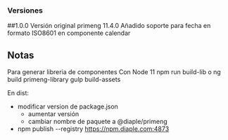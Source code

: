 ### Versiones

##1.0.0
Versión original primeng 11.4.0
Añadido soporte para fecha en formato ISO8601 en componente calendar


## Notas

Para generar libreria de componentes
Con Node 11
  npm run build-lib
o
  ng build primeng-library
  gulp build-assets

En dist:
 - modificar version de package.json
    - aumentar versión
    - cambiar nombre de paquete a @diaple/primeng
 - npm publish --registry https://npm.diaple.com:4873